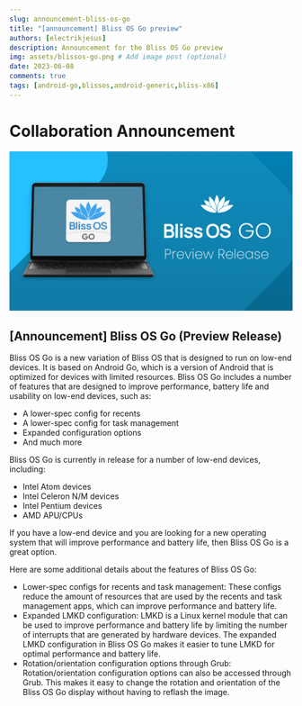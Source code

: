 ```yaml
---
slug: announcement-bliss-os-go
title: "[announcement] Bliss OS Go preview"
authors: [electrikjesus]
description: Announcement for the Bliss OS Go preview
img: assets/blissos-go.png # Add image post (optional)
date: 2023-06-08
comments: true
tags: [android-go,blissos,android-generic,bliss-x86]
---
```


# Collaboration Announcement

![alt text](assets/blissos-go.png "Announcement - Bliss OS Go Preview")

## [Announcement] Bliss OS Go (Preview Release)

Bliss OS Go is a new variation of Bliss OS that is designed to run on low-end devices. It is based on Android Go, which is a version of Android that is optimized for devices with limited resources. Bliss OS Go includes a number of features that are designed to improve performance,  battery life and usability on low-end devices, such as:

- A lower-spec config for recents
- A lower-spec config for task management
- Expanded configuration options
- And much more

Bliss OS Go is currently in release for a number of low-end devices, including:

- Intel Atom devices
- Intel Celeron N/M devices
- Intel Pentium devices
- AMD APU/CPUs

If you have a low-end device and you are looking for a new operating system that will improve performance and battery life, then Bliss OS Go is a great option.

Here are some additional details about the features of Bliss OS Go:

- Lower-spec configs for recents and task management: These configs reduce the amount of resources that are used by the recents and task management apps, which can improve performance and battery life.
- Expanded LMKD configuration: LMKD is a Linux kernel module that can be used to improve performance and battery life by limiting the number of interrupts that are generated by hardware devices. The expanded LMKD configuration in Bliss OS Go makes it easier to tune LMKD for optimal performance and battery life.
- Rotation/orientation configuration options through Grub: Rotation/orientation configuration options can also be accessed through Grub. This makes it easy to change the rotation and orientation of the Bliss OS Go display without having to reflash the image.
